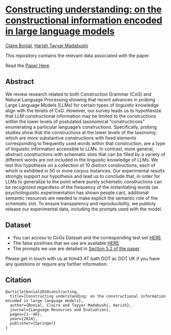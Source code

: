 # [Constructing understanding: on the constructional information encoded in large language models](https://link.springer.com/article/10.1007/s10579-024-09799-9)
[Claire Bonial](https://aclanthology.org/people/c/claire-bonial/), [Harish Tayyar Madabushi](https://aclanthology.org/people/h/harish-tayyar-madabushi/)

This repository contains the relevant data associated with the paper. 

Read the [Paper Here](https://link.springer.com/article/10.1007/s10579-024-09799-9)

## Abstract

We review research related to both Construction Grammar (CxG) and Natural Language Processing showing that recent advances in probing Large Language Models (LLMs) for certain types of linguistic knowledge align with the tenets of CxG. However, our survey leads us to hypothesize that LLM constructional information may be limited to the constructions within the lower levels of postulated taxonomical “constructicons” enumerating a particular language’s constructions. Specifically, probing studies show that the constructions at the lower levels of the taxonomy, which are more substantive constructions with fixed elements corresponding to frequently used words within that construction, are a type of linguistic information accessible to LLMs. In contrast, more general, abstract constructions with schematic slots that can be filled by a variety of different words are not included in the linguistic knowledge of LLMs. We test this hypothesis on a collection of 10 distinct constructions, each of which is exhibited in 50 or more corpus instances. Our experimental results strongly support our hypothesis and lead us to conclude that, in order for LLMs to generalize to the point where purely schematic constructions can be recognized regardless of the frequency of the instantiating words (as psycholinguistic experimentation has shown people can), additional semantic resources are needed to make explicit the semantic role of the schematic slot. To ensure transparency and reproducibility, we publicly release our experimental data, including the prompts used with the model.

## Dataset

* You can access to CoGs Dataset and the corresponding test set [HERE](https://github.com/H-TayyarMadabushi/Construction_Grammar_Schematicity_Corpus-CoGS)
* The false positives that we use are available [HERE](https://github.com/H-TayyarMadabushi/LLM-Constructing_Understanding/tree/main/Data)
* The prompts we use are detailed in [Section 5.2 of the paper](https://link.springer.com/article/10.1007/s10579-024-09799-9#Sec7).

Please get in touch with us at htm43 AT bath DOT ac DOT UK if you have any questions or require any further information.


## Citation

```
@article{bonial2024constructing,
  title={Constructing understanding: on the constructional information encoded in large language models},
  author={Bonial, Claire and Tayyar Madabushi, Harish},
  journal={Language Resources and Evaluation},
  pages={1--40},
  year={2024},
  publisher={Springer}
}
```
